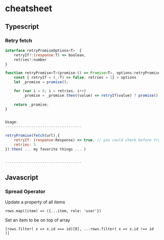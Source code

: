 # cheatsheet

## Typescript

### Retry fetch

```javascript
interface retryPromiseOptions<T>  {
    retryIf?:(response:T) => boolean, 
    retries?:number
}

function retryPromise<T>(promise:() => Promise<T>, options:retryPromiseOptions<T>) {
    const { retryIf = (_:T) => false, retries = 1} = options
    let _promise = promise();

    for (var i = 0; i < retries; i++)
        _promise = _promise.then((value) => retryIf(value) ? promise() : Promise.reject(value));
    
    return _promise;
}


Usage:
-----------------------------------

retryPromise(fetch(url),{
    retryIf: (response:Response) => true, // you could check before trying again
    retries: 5
}).then( ... my favorite things ... )


-----------------------------------


```

## Javascript
### Spread Operator

Update a property of all items
```
rows.map((item) => ({...item, role: 'user'})
```

Set an item to be on top of array
```
[rows.filter( x => x.id === id)[0], ...rows.filter( x => x.id !== id )]
```
